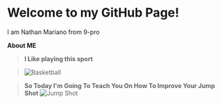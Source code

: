 # Welcome to my GitHub Page!
I am Nathan Mariano from 9-pro
	
**About ME**

>**I Like playing this sport**


  >![Basketball](https://user-images.githubusercontent.com/118333424/202359142-7d949d68-9c5a-494a-8449-0bf1c068f0be.png)

> **So Today I'm Going To Teach You On How To Improve Your Jump Shot**
 >![Jump Shot](https://user-images.githubusercontent.com/118333424/202584685-82ec408c-2d13-4c36-948c-21579f84a5ba.png)
